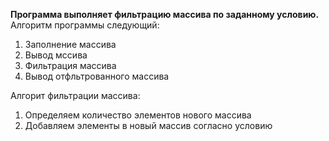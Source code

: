 **Программа выполняет фильтрацию массива по заданному условию.**  
Алгоритм программы следующий: 
1. Заполнение массива
2. Вывод мссива 
3. Фильтрация массива 
4. Вывод отфльтрованного массива

Алгорит фильтрации массива: 
1. Определяем количество элементов нового массива 
2. Добавляем элементы в новый массив согласно условию